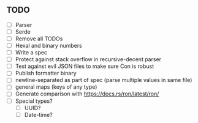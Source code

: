 
## TODO
* [ ] Parser
* [ ] Serde
* [ ] Remove all TODOs
* [ ] Hexal and binary numbers
* [ ] Write a spec
* [ ] Protect against stack overflow in recursive-decent parser
* [ ] Test against evil JSON files to make sure Con is robust
* [ ] Publish formatter binary
* [ ] newline-separated as part of spec (parse multiple values in same file)
* [ ] general maps (keys of any type)
* [ ] Generate comparison with https://docs.rs/ron/latest/ron/
* [ ] Special types?
    * [ ] UUID?
    * [ ] Date-time?
